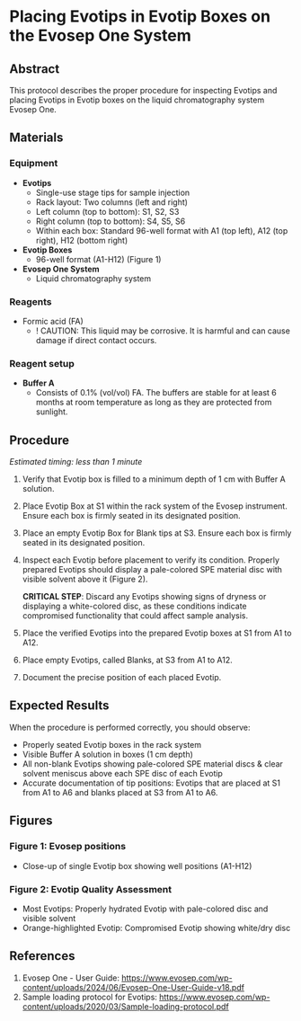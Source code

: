 # Placing Evotips in Evotip Boxes on the Evosep One System


## Abstract

This protocol describes the proper procedure for inspecting Evotips and placing Evotips in Evotip boxes on the liquid chromatography system Evosep One.


## Materials

### Equipment

- **Evotips**
  - Single-use stage tips for sample injection
  - Rack layout: Two columns (left and right)
  - Left column (top to bottom): S1, S2, S3
  - Right column (top to bottom): S4, S5, S6
  - Within each box: Standard 96-well format with A1 (top left), A12 (top right), H12 (bottom right) 
- **Evotip Boxes**
  - 96-well format (A1-H12) (Figure 1)
- **Evosep One System**
  - Liquid chromatography system

### Reagents

- Formic acid (FA)
  - ! CAUTION: This liquid may be corrosive. It is harmful and can cause damage if direct contact occurs.

### Reagent setup

- **Buffer A**
  - Consists of 0.1% (vol/vol) FA. The buffers are stable for at least 6 months at room temperature as long as they are protected from sunlight.


## Procedure

*Estimated timing: less than 1 minute*

1. Verify that Evotip box is filled to a minimum depth of 1 cm with Buffer A solution.

2. Place Evotip Box at S1 within the rack system of the Evosep instrument. Ensure each box is firmly seated in its designated position.

3. Place an empty Evotip Box for Blank tips at S3. Ensure each box is firmly seated in its designated position.

3. Inspect each Evotip before placement to verify its condition. Properly prepared Evotips should display a pale-colored SPE material disc with visible solvent above it (Figure 2).

   **CRITICAL STEP**: Discard any Evotips showing signs of dryness or displaying a white-colored disc, as these conditions indicate compromised functionality that could affect sample analysis.

4. Place the verified Evotips into the prepared Evotip boxes at S1 from A1 to A12.

5. Place empty Evotips, called Blanks, at S3 from A1 to A12.

5. Document the precise position of each placed Evotip.


## Expected Results

When the procedure is performed correctly, you should observe:
- Properly seated Evotip boxes in the rack system
- Visible Buffer A solution in boxes (1 cm depth)
- All non-blank Evotips showing pale-colored SPE material discs & clear solvent meniscus above each SPE disc of each Evotip
- Accurate documentation of tip positions: Evotips that are placed at S1 from A1 to A6 and blanks placed at S3 from A1 to A6.


## Figures

### Figure 1: Evosep positions
- Close-up of single Evotip box showing well positions (A1-H12)

### Figure 2: Evotip Quality Assessment
- Most Evotips: Properly hydrated Evotip with pale-colored disc and visible solvent
- Orange-highlighted Evotip: Compromised Evotip showing white/dry disc


## References

1. Evosep One - User Guide: https://www.evosep.com/wp-content/uploads/2024/06/Evosep-One-User-Guide-v18.pdf
2. Sample loading protocol for Evotips: https://www.evosep.com/wp-content/uploads/2020/03/Sample-loading-protocol.pdf
